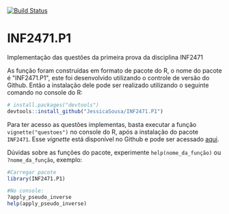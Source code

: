 [![Build Status](https://travis-ci.com/JessicaSousa/INF2471.P1.svg?branch=master)](https://travis-ci.com/JessicaSousa/INF2471.P1)
# INF2471.P1
 Implementação das questões da primeira prova da disciplina INF2471 
 
As função foram construídas em formato de pacote do R, o nome do pacote é "INF2471.P1", este foi desenvolvido utilizando o controle de versão do Github. Então a instalação dele pode ser realizado utilizando o seguinte comando no console do R:

``` r
# install.packages("devtools")
devtools::install_github("JessicaSousa/INF2471.P1")
```

Para ter acesso as questões implementas, basta executar a função `vignette("questoes")` no console do R, após a instalação do pacote `INF2471`. Esse *vignette* está disponível no Github e pode ser acessado [aqui](https://jessicasousa.github.io/INF2471.P1/doc/questoes.html).

Dúvidas sobre as funções do pacote, experimente `help(nome_da_função)` ou `?nome_da_função`, exemplo:

``` r
#Carregar pacote
library(INF2471.P1)

#No console:
?apply_pseudo_inverse
help(apply_pseudo_inverse)
```

